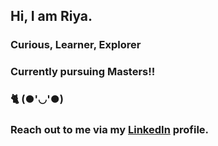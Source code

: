 ## Hi, I am Riya.
### Curious, Learner, Explorer 
### Currently pursuing Masters!!
### 🐈 (●'◡'●)
### Reach out to me via my [LinkedIn](https://www.linkedin.com/in/riya-angira-0051441bb/) profile.
<!--
**Gwalib/Gwalib** is a ✨ _special_ ✨ repository because its `README.md` (this file) appears on your GitHub profile.

Here are some ideas to get you started:

- 🔭 I’m currently working on ...
- 🌱 I’m currently learning ...
- 👯 I’m looking to collaborate on ...
- 🤔 I’m looking for help with ...
- 💬 Ask me about ...
- 📫 How to reach me: ...
- 😄 Pronouns: ...
- ⚡ Fun fact: ...
-->


